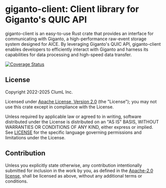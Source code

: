 # giganto-client: Client library for Giganto's QUIC API

giganto-client is an easy-to-use Rust crate that provides an interface for
communicating with Giganto, a high-performance raw-event storage system
designed for AICE. By leveraging Giganto's QUIC API, giganto-client enables
developers to efficiently interact with Giganto and harness its capabilities
for data processing and high-speed data transfer.

[![Coverage Status](https://codecov.io/gh/aicers/giganto-client/branch/main/graphs/badge.svg)](https://codecov.io/gh/aicers/giganto-client)

## License

Copyright 2022-2025 ClumL Inc.

Licensed under [Apache License, Version 2.0][apache-license] (the "License");
you may not use this crate except in compliance with the License.

Unless required by applicable law or agreed to in writing, software distributed
under the License is distributed on an "AS IS" BASIS, WITHOUT WARRANTIES OR
CONDITIONS OF ANY KIND, either express or implied. See [LICENSE](LICENSE) for
the specific language governing permissions and limitations under the License.

## Contribution

Unless you explicitly state otherwise, any contribution intentionally submitted
for inclusion in the work by you, as defined in the [Apache-2.0
license][apache-license], shall be licensed as above, without any additional
terms or conditions.

[apache-license]: http://www.apache.org/licenses/LICENSE-2.0
